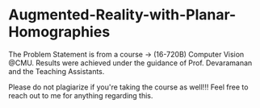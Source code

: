 # Augmented-Reality-with-Planar-Homographies
 
The Problem Statement is from a course -> (16-720B) Computer Vision @CMU. Results were achieved under the guidance of Prof. Devaramanan and the Teaching Assistants. 

Please do not plagiarize if you're taking the course as well!!! Feel free to reach out to me for anything regarding this.

